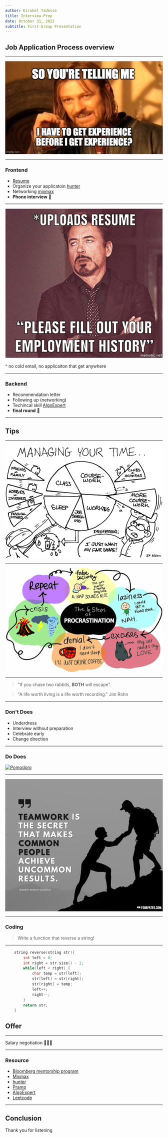 ```yaml
---
author: Kirubel Tadesse
title: Interview-Prep
date: October 31, 2022
subtitle: First-Group Presentation
---
```


## Job Application Process overview

---

![](img/delimma.jpg)

---

### Frontend

- [Resume](https://www.vmock.com/)
- Organize your applicatoin [hunter](https://huntr.co/)
- Networking [mixmax](https://www.mixmax.com/features/templates)
- __Phone interview__ 🎉

---

![](img/resume-upload-meme.jpg)

^ no cold email, no applicaiton that get anywhere

---

### Backend

- Recommendation letter
- Following up (networking)
- Techincal skill [AlgoExpert](https://www.algoexpert.io/product)
- __final round__ 🎉

---

## Tips

---

![](img/timeManagment.png)

---

![](img/procrastination.jpeg)

---

> "If you chase two rabbits, __BOTH__ will escape".



> "A life worth living is a life worth recording."
> Jim Rohn

---

### Don't Does

- Underdress
- Interview without preparation
- Celebrate early
- Change direction

---

### Do Does

[![Pomodoro](https://img.youtube.com/vi/mNBmG24djoY/0.jpg)](https://youtu.be/mNBmG24djoY)

---

![](img/Teamwork.jpg)

---

### Coding

>Write a function that reverse a string!

---

```c++
    string reverse(string str){
        int left = 0;
        int right = str.size() - 1;
        while(left < right) {
            char temp = str[left];
            str[left] = str[right];
            str[right] = temp;
            left++;
            right--;
        }
        return str;
    }
```

## Offer

---

Salary negotiation 🙌🎉🎊

---

### Resource

- [Bloomberg mentorship program](https://www.bloomberg.com/company/career/bloomberg-engineering-accelerator/)
- [Mixmax](https://www.mixmax.com/features/templates)
- [hunter](https://huntr.co/)
- [Pramp](https://www.pramp.com/#/)
- [AlgoExpert](https://www.algoexpert.io/product)
- [Leetcode](https://leetcode.com/)

---

## Conclusion

Thank you for listening
